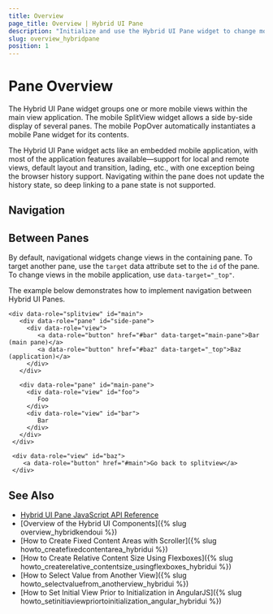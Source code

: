 ```yaml
---
title: Overview
page_title: Overview | Hybrid UI Pane
description: "Initialize and use the Hybrid UI Pane widget to change mobile views within the main view application in the Kendo UI framework."
slug: overview_hybridpane
position: 1
---
```


# Pane Overview

The Hybrid UI Pane widget groups one or more mobile views within the main view application. The mobile SplitView widget allows a side by-side display of several panes. The mobile PopOver automatically instantiates a mobile Pane widget for its contents.

The Hybrid UI Pane widget acts like an embedded mobile application, with most of the application features available&mdash;support for local and remote views, default layout and transition, lading, etc., with one exception being the browser history support. Navigating within the pane does not update the history state, so deep linking to a pane state is not supported.

## Navigation

## Between Panes

By default, navigational widgets change views in the containing pane. To target another pane, use the `target` data attribute set to the `id` of the pane. To change views in the mobile application, use `data-target="_top"`.

The example below demonstrates how to implement navigation between Hybrid UI Panes.

  

    <div data-role="splitview" id="main">
       <div data-role="pane" id="side-pane">
         <div data-role="view">
            <a data-role="button" href="#bar" data-target="main-pane">Bar (main pane)</a>
            <a data-role="button" href="#baz" data-target="_top">Baz (application)</a>
         </div>
       </div>

       <div data-role="pane" id="main-pane">
         <div data-role="view" id="foo">
            Foo
         </div>
         <div data-role="view" id="bar">
            Bar
         </div>
       </div>
     </div>

     <div data-role="view" id="baz">
        <a data-role="button" href="#main">Go back to splitview</a>
     </div>

<!--_-->
## See Also

* [Hybrid UI Pane JavaScript API Reference](/api/javascript/mobile/ui/pane)
* [Overview of the Hybrid UI Components]({% slug overview_hybridkendoui %})
* [How to Create Fixed Content Areas with Scroller]({% slug howto_createfixedcontentarea_hybridui %})
* [How to Create Relative Content Size Using Flexboxes]({% slug howto_createrelative_contentsize_usingflexboxes_hybridui %})
* [How to Select Value from Another View]({% slug howto_selectvaluefrom_anotherview_hybridui %})
* [How to Set Initial View Prior to Initialization in AngularJS]({% slug howto_setinitiaviewpriortoinitialization_angular_hybridui %})
